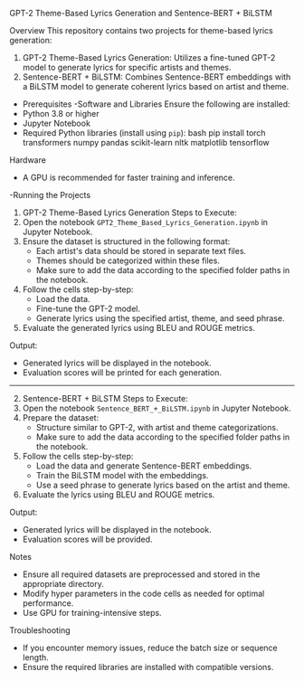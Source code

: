  GPT-2 Theme-Based Lyrics Generation and Sentence-BERT + BiLSTM

Overview
This repository contains two projects for theme-based lyrics generation:
1. GPT-2 Theme-Based Lyrics Generation: Utilizes a fine-tuned GPT-2 model to generate lyrics for specific artists and themes.
2. Sentence-BERT + BiLSTM: Combines Sentence-BERT embeddings with a BiLSTM model to generate coherent lyrics based on artist and theme.

- Prerequisites
-Software and Libraries
Ensure the following are installed:
- Python 3.8 or higher
- Jupyter Notebook
- Required Python libraries (install using `pip`):
  bash
  pip install torch transformers numpy pandas scikit-learn nltk matplotlib tensorflow
  

Hardware
- A GPU is recommended for faster training and inference.

-Running the Projects

1. GPT-2 Theme-Based Lyrics Generation
 Steps to Execute:
1. Open the notebook `GPT2_Theme_Based_Lyrics_Generation.ipynb` in Jupyter Notebook.
2. Ensure the dataset is structured in the following format:
   - Each artist's data should be stored in separate text files.
   - Themes should be categorized within these files.
   - Make sure to add the data according to the specified folder paths in the notebook.
3. Follow the cells step-by-step:
   - Load the data.
   - Fine-tune the GPT-2 model.
   - Generate lyrics using the specified artist, theme, and seed phrase.
4. Evaluate the generated lyrics using BLEU and ROUGE metrics.

Output:
- Generated lyrics will be displayed in the notebook.
- Evaluation scores will be printed for each generation.

---

2. Sentence-BERT + BiLSTM
Steps to Execute:
1. Open the notebook `Sentence_BERT_+_BiLSTM.ipynb` in Jupyter Notebook.
2. Prepare the dataset:
   - Structure similar to GPT-2, with artist and theme categorizations.
   - Make sure to add the data according to the specified folder paths in the notebook.
3. Follow the cells step-by-step:
   - Load the data and generate Sentence-BERT embeddings.
   - Train the BiLSTM model with the embeddings.
   - Use a seed phrase to generate lyrics based on the artist and theme.
4. Evaluate the lyrics using BLEU and ROUGE metrics.

Output:
- Generated lyrics will be displayed in the notebook.
- Evaluation scores will be provided.

 Notes
- Ensure all required datasets are preprocessed and stored in the appropriate directory.
- Modify hyper parameters in the code cells as needed for optimal performance.
- Use GPU for training-intensive steps.

Troubleshooting
- If you encounter memory issues, reduce the batch size or sequence length.
- Ensure the required libraries are installed with compatible versions.